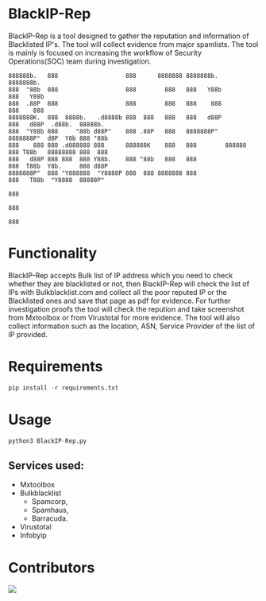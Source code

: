 # BlackIP-Rep
BlackIP-Rep is a tool designed to gather the reputation and information of Blacklisted IP's. The tool will collect evidence from major spamlists. The tool is mainly is focused on increasing the workflow of Security Operations(SOC) team during investigation. 


```
888888b.   888                   888      8888888 8888888b.         8888888b.                    
888  "88b  888                   888        888   888   Y88b        888   Y88b                   
888  .88P  888                   888        888   888    888        888    888                   
8888888K.  888  8888b.   .d8888b 888  888   888   888   d88P        888   d88P  .d88b.  88888b.  
888  "Y88b 888     "88b d88P"    888 .88P   888   8888888P"         8888888P"  d8P  Y8b 888 "88b 
888    888 888 .d888888 888      888888K    888   888        888888 888 T88b   88888888 888  888 
888   d88P 888 888  888 Y88b.    888 "88b   888   888               888  T88b  Y8b.     888 d88P 
8888888P"  888 "Y888888  "Y8888P 888  888 8888888 888               888   T88b  "Y8888  88888P"  
                                                                                        888      
                                                                                        888      
                                                                                        888      
 ```                                                                                      
                                                                                        
# Functionality
BlackIP-Rep accepts Bulk list of IP address which you need to check whether they are blacklisted or not, then BlackIP-Rep will check the list of IPs with Bulkblacklist.com and collect all the poor reputed IP or the Blacklisted ones and save that page as pdf for evidence. For further investigation proofs the tool will check the repution and take screenshot from Mxtoolbox or from Virustotal  for more evidence. The tool will also collect information such as the location, ASN, Service Provider of the list of IP provided.



# Requirements
```python
pip install -r requirements.txt
```

# Usage
```python
python3 BlackIP-Rep.py
```


## Services used:
* Mxtoolbox
* Bulkblacklist
  * Spamcorp,
  * Spamhaus,
  * Barracuda.
* Virustotal
* Infobyip




# Contributors
<a href="https://github.com/sachinoliver/BlackIP-Rep/graphs/contributors">
  <img src="https://contrib.rocks/image?repo=sachinoliver/BlackIP-Rep" />
</a>

